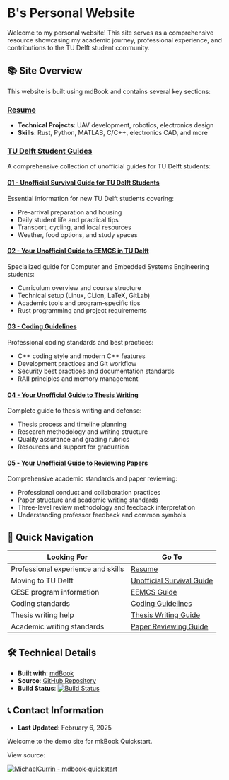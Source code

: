 # B's Personal Website

Welcome to my personal website! This site serves as a comprehensive resource showcasing my academic journey, professional experience, and contributions to the TU Delft student community.

## 📚 Site Overview

This website is built using mdBook and contains several key sections:

### [Resume](Resume.md)
<!-- My professional resume highlighting:
- **Education**: Singapore University of Technology and Design (SUTD)
- **Work Experience**: DSO National Laboratories, ST Engineering Aerospace -->
- **Technical Projects**: UAV development, robotics, electronics design
- **Skills**: Rust, Python, MATLAB, C/C++, electronics CAD, and more

### [TU Delft Student Guides](01-tudelft-guides/README.md)
A comprehensive collection of unofficial guides for TU Delft students:

#### [01 - Unofficial Survival Guide for TU Delft Students](01-tudelft-guides/01-survival-guide.md)
Essential information for new TU Delft students covering:
- Pre-arrival preparation and housing
- Daily student life and practical tips
- Transport, cycling, and local resources
- Weather, food options, and study spaces

#### [02 - Your Unofficial Guide to EEMCS in TU Delft](01-tudelft-guides/02-cese-guide.md)
Specialized guide for Computer and Embedded Systems Engineering students:
- Curriculum overview and course structure
- Technical setup (Linux, CLion, LaTeX, GitLab)
- Academic tools and program-specific tips
- Rust programming and project requirements

#### [03 - Coding Guidelines](01-tudelft-guides/03-coding-guidelines.md)
Professional coding standards and best practices:
- C++ coding style and modern C++ features
- Development practices and Git workflow
- Security best practices and documentation standards
- RAII principles and memory management

#### [04 - Your Unofficial Guide to Thesis Writing](01-tudelft-guides/04-thesis-guidelines.md)
Complete guide to thesis writing and defense:
- Thesis process and timeline planning
- Research methodology and writing structure
- Quality assurance and grading rubrics
- Resources and support for graduation

#### [05 - Your Unofficial Guide to Reviewing Papers](01-tudelft-guides/05-paper-reviewing-guidelines.md)
Comprehensive academic standards and paper reviewing:
- Professional conduct and collaboration practices
- Paper structure and academic writing standards
- Three-level review methodology and feedback interpretation
- Understanding professor feedback and common symbols

## 🎯 Quick Navigation

| Looking For | Go To |
|-------------|-------|
| Professional experience and skills | [Resume](Resume.md) |
| Moving to TU Delft | [Unofficial Survival Guide](01-tudelft-guides/01-survival-guide.md) |
| CESE program information | [EEMCS Guide](01-tudelft-guides/02-cese-guide.md) |
| Coding standards | [Coding Guidelines](01-tudelft-guides/03-coding-guidelines.md) |
| Thesis writing help | [Thesis Writing Guide](01-tudelft-guides/04-thesis-guidelines.md) |
| Academic writing standards | [Paper Reviewing Guide](01-tudelft-guides/05-paper-reviewing-guidelines.md) |

## 🛠️ Technical Details

- **Built with**: [mdBook](https://github.com/rust-lang/mdBook)
- **Source**: [GitHub Repository](https://github.com/MichaelCurrin/mdbook-quickstart)
- **Build Status**: [![Build Status](https://travis-ci.org/joemccann/dillinger.svg?branch=master)](https://travis-ci.org/joemccann/dillinger)

## 📞 Contact Information

[//]: # (- **Email**: weicong1@hotmail.com)
[//]: # (- **LinkedIn**: [Barry Tee]&#40;https://www.linkedin.com/in/barryt6/&#41;)
- **Last Updated**: February 6, 2025

<!-- ## 🤝 Contributing -->

Welcome to the demo site for mkBook Quickstart.

View source:

[![MichaelCurrin - mdbook-quickstart](https://img.shields.io/static/v1?label=MichaelCurrin&message=mdbook-quickstart&color=blue&logo=github)](https://github.com/MichaelCurrin/mdbook-quickstart)
